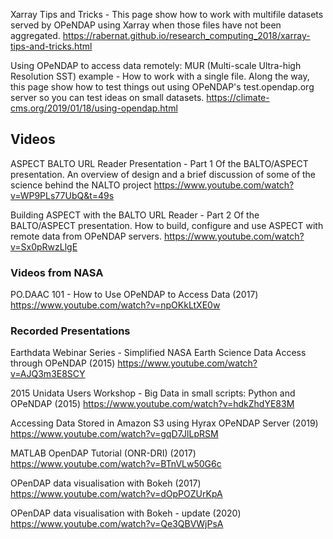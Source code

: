 Xarray Tips and Tricks - This page show how to work with multifile datasets served by OPeNDAP using Xarray when those files have not been aggregated.
<https://rabernat.github.io/research_computing_2018/xarray-tips-and-tricks.html>

Using OPeNDAP to access data remotely: MUR (Multi-scale Ultra-high Resolution SST) example - How to work with a single file. Along the way, this page show how to test things out using OPeNDAP's test.opendap.org server so you can test ideas on small datasets.
<https://climate-cms.org/2019/01/18/using-opendap.html>

## Videos

ASPECT BALTO URL Reader Presentation - Part 1 Of the BALTO/ASPECT presentation. An overview of design and a brief discussion of some of the science behind the NALTO project
<https://www.youtube.com/watch?v=WP9PLs77UbQ&t=49s>

<!-- -->

Building ASPECT with the BALTO URL Reader - Part 2 Of the BALTO/ASPECT presentation. How to build, configure and use ASPECT with remote data from OPeNDAP servers.
<https://www.youtube.com/watch?v=Sx0pRwzLlgE>

### Videos from NASA

PO.DAAC 101 - How to Use OPeNDAP to Access Data (2017)
<https://www.youtube.com/watch?v=npOKkLtXE0w>

### Recorded Presentations

Earthdata Webinar Series - Simplified NASA Earth Science Data Access through OPeNDAP (2015)
<https://www.youtube.com/watch?v=AJQ3m3E8SCY>

<!-- -->

2015 Unidata Users Workshop - Big Data in small scripts: Python and OPeNDAP (2015)
<https://www.youtube.com/watch?v=hdkZhdYE83M>

<!-- -->

Accessing Data Stored in Amazon S3 using Hyrax OPeNDAP Server (2019)
<https://www.youtube.com/watch?v=gqD7JlLpRSM>

<!-- -->

MATLAB OpenDAP Tutorial (ONR-DRI) (2017)
<https://www.youtube.com/watch?v=BTnVLw50G6c>

<!-- -->

OPenDAP data visualisation with Bokeh (2017)
<https://www.youtube.com/watch?v=dOpPOZUrKpA>

<!-- -->

OPenDAP data visualisation with Bokeh - update (2020)
<https://www.youtube.com/watch?v=Qe3QBVWjPsA>